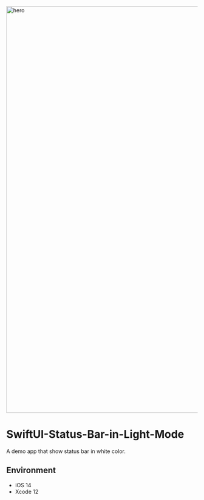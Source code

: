 <img width="1067" alt="hero" src="https://user-images.githubusercontent.com/54872601/120112337-efb13780-c1a7-11eb-952a-ce8c85683267.png">

# SwiftUI-Status-Bar-in-Light-Mode
A demo app that show status bar in white color.

## Environment
- iOS 14
- Xcode 12
